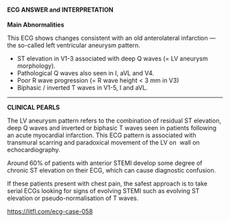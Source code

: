#### ECG ANSWER and INTERPRETATION

**Main Abnormalities**

This ECG shows changes consistent with an old anterolateral infarction — the so-called left ventricular aneurysm pattern.
* ST elevation in V1-3 associated with deep Q waves (= LV aneurysm morphology).
* Pathological Q waves also seen in I, aVL and V4. 
* Poor R wave progression (= R wave height < 3 mm in V3)
* Biphasic / inverted T waves in V1-5, I and aVL. 

---------------

**CLINICAL PEARLS**

The LV aneurysm pattern refers to the combination of residual ST elevation, deep Q waves and inverted or biphasic T waves seen in patients following an acute myocardial infarction. This ECG pattern is associated with transmural scarring and paradoxical movement of the LV on  wall on echocardiography.

Around 60% of patients with anterior STEMI develop some degree of chronic ST elevation on their ECG, which can cause diagnostic confusion.

If these patients present with chest pain, the safest approach is to take serial ECGs looking for signs of evolving STEMI such as evolving ST elevation or pseudo-normalisation of T waves.

<https://litfl.com/ecg-case-058>

